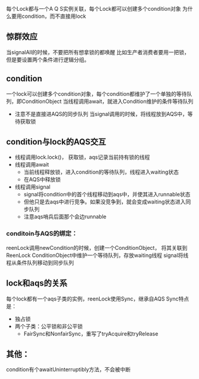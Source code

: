 每个Lock都与一个A Q S实例关联，每个Lock都可以创建多个condition对象
为什么要用condition，而不直接用lock
## 惊群效应
当signalAll的时候，不要把所有想拿锁的都唤醒
比如生产者消费者要用一把锁，但是要设置两个条件进行逻辑分组。
## condition
一个lock可以创建多个condition对象，每个condition都维护了一个单独的等待队列，即ConditionObject
当线程调用await，就进入Condition维护的条件等待队列
- 注意不是直接进AQS的同步队列
当signal调用的时候，将线程放到AQS中，等待获取锁
## condition与lock的AQS交互
- 线程调用lock.lock()， 获取锁，aqs记录当前持有锁的线程
- 线程调用await
	- 当前线程释放锁，进入condition的等待队列，线程进入waiting状态
	- 在AQS中释放锁
- 线程调用signal
	- signal将condition中的首个线程移动到aqs中，并使其进入runnable状态
	- 但他只是去aqs中进行竞争。如果没竞争到，就会变成waiting状态进入同步队列
	- 注意aqs哨兵后面那个会边runnable
### conditoin与AQS的绑定：
reenLock调用newCondition的时候，创建一个ConditionObject， 将其关联到ReenLock
ConditionObject中维护一个等待队列，存放waiting线程
signal将线程从条件队列移动到同步队列
## lock和aqs的关系
每个lock都有一个aqs子类的实例，reenLock使用Sync，继承自AQS
Sync特点是：
- 独占锁
- 两个子类：公平锁和非公平锁
	- FairSync和NonfairSync，重写了tryAcquire和tryRelease
## 其他：
condition有个awaitUninterruptibly方法，不会被中断
